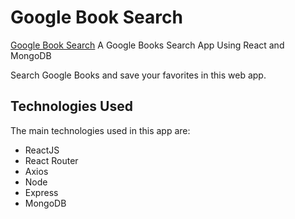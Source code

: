 # Google Book Search
[Google Book Search](https://google-book-search-react33.herokuapp.com/)
A Google Books Search App Using React and MongoDB

Search Google Books and save your favorites in this web app.

## Technologies Used
The main technologies used in this app are:
- ReactJS
- React Router
- Axios
- Node
- Express
- MongoDB

